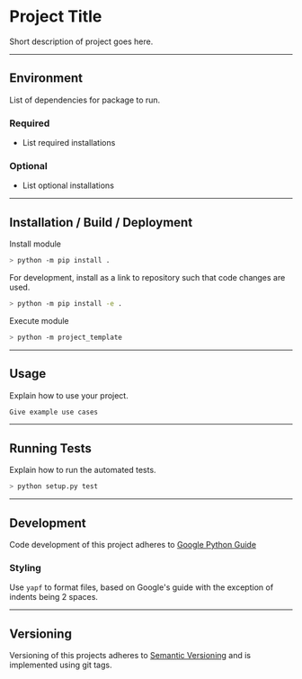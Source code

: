 # Project Title
Short description of project goes here.

----
## Environment
List of dependencies for package to run.
### Required
* List required installations

### Optional
* List optional installations
----
## Installation / Build / Deployment
Install module
```bash
> python -m pip install .
```
For development, install as a link to repository such that code changes are used.
```bash
> python -m pip install -e .
```

Execute module
```bash
> python -m project_template
```
----
## Usage
Explain how to use your project.
```Python
Give example use cases
```
----
## Running Tests
Explain how to run the automated tests.
```bash
> python setup.py test
```
----
## Development
Code development of this project adheres to [Google Python Guide](https://google.github.io/styleguide/pyguide.html)

### Styling
Use `yapf` to format files, based on Google's guide with the exception of indents being 2 spaces.

---
## Versioning
Versioning of this projects adheres to [Semantic Versioning](https://semver.org/spec/v2.0.0.html) and is implemented using git tags.  
